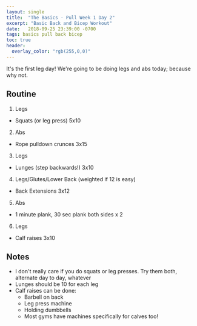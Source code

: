```yaml
---
layout: single
title:  "The Basics - Pull Week 1 Day 2"
excerpt: "Basic Back and Bicep Workout"
date:   2018-09-25 23:39:00 -0700
tags: basics pull back bicep
toc: true
header:
  overlay_color: "rgb(255,0,0)"
---
```

It's the first leg day!
We're going to be doing legs and abs today; because why not.

## Routine

1. Legs
  - Squats (or leg press) 5x10
2. Abs
  - Rope pulldown crunces 3x15
3. Legs
  - Lunges (step backwards!) 3x10
4. Legs/Glutes/Lower Back (weighted if 12 is easy)
  - Back Extensions 3x12
5. Abs
  - 1 minute plank, 30 sec plank both sides x 2
6. Legs
  - Calf raises 3x10

## Notes

- I don't really care if you do squats or leg presses. Try them both, alternate day to day, whatever
- Lunges should be 10 for each leg
- Calf raises can be done:
  - Barbell on back
  - Leg press machine
  - Holding dumbbells
  - Most gyms have machines specifically for calves too!
